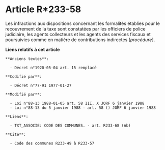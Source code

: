 # Article R*233-58

Les infractions aux dispositions concernant les formalités établies pour le recouvrement de la taxe sont constatées par les
officiers de police judiciaire, les agents collecteurs et les agents des services fiscaux et poursuivies comme en matière de
contributions indirectes [*procédure*].

**Liens relatifs à cet article**

	**Anciens textes**:

	  - Décret n°1920-05-04 art. 15 remplacé

	**Codifié par**:

	  - Décret n°77-91 1977-01-27

	**Modifié par**:

	  - Loi n°88-13 1988-01-05 art. 58 III, X JORF 6 janvier 1988
	  - Loi n°88-13 du 5 janvier 1988 - art. 58 () JORF 6 janvier 1988

	**Liens**:

	  - TXT_ASSOCIE: CODE DES COMMUNES. - art. R233-68 (Ab)

	**Cite**:

	  - Code des communes R233-49 à R233-57
